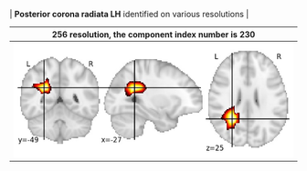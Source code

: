 


| **Posterior corona radiata LH** identified on various resolutions |

| 256 resolution, the component index number is 230|  
|:---:|  
| ![Component 256](../256/final/230.jpg "From component 256: Posterior corona radiata LH") |